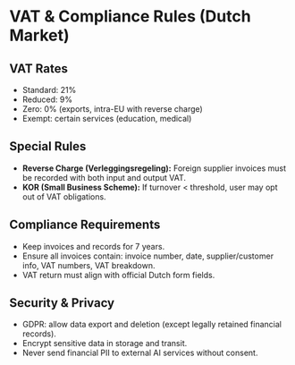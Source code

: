 # VAT & Compliance Rules (Dutch Market)

## VAT Rates
- Standard: 21%
- Reduced: 9%
- Zero: 0% (exports, intra-EU with reverse charge)
- Exempt: certain services (education, medical)

## Special Rules
- **Reverse Charge (Verleggingsregeling):** Foreign supplier invoices must be recorded with both input and output VAT.
- **KOR (Small Business Scheme):** If turnover < threshold, user may opt out of VAT obligations.

## Compliance Requirements
- Keep invoices and records for 7 years.
- Ensure all invoices contain: invoice number, date, supplier/customer info, VAT numbers, VAT breakdown.
- VAT return must align with official Dutch form fields.

## Security & Privacy
- GDPR: allow data export and deletion (except legally retained financial records).
- Encrypt sensitive data in storage and transit.
- Never send financial PII to external AI services without consent.
